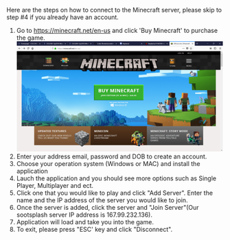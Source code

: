 Here are the steps on how to connect to the Minecraft server, please skip to step #4 if you already have an account.

1) Go to https://minecraft.net/en-us and click 'Buy Minecraft' to purchase the game.
![Step1](pic/Step1.png)
2) Enter your address email, password and DOB to create an account.
3) Choose your operation system (Windows or MAC) and install the application
4) Lauch the application and you should see more options such as Single Player, Multiplayer and ect.
4) Click one that you would like to play and click "Add Server". Enter the name and the IP address of the server you would like to join.
5) Once the server is added, click the server and "Join Server"(Our sootsplash server IP address is 167.99.232.136).
6) Application will load and take you into the game.
7) To exit, please press "ESC' key and click "Disconnect".
